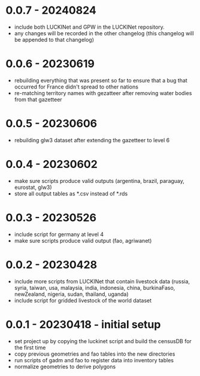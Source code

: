 # 0.0.7 - 20240824

- include both LUCKINet and GPW in the LUCKINet repository.
- any changes will be recorded in the other changelog (this changelog will be appended to that changelog)

# 0.0.6 - 20230619

- rebuilding everything that was present so far to ensure that a bug that occurred for France didn't spread to other nations
- re-matching territory names with gezatteer after removing water bodies from that gazetteer

# 0.0.5 - 20230606

- rebuilding glw3 dataset after extending the gazetteer to level 6

# 0.0.4 - 20230602

- make sure scripts produce valid outputs (argentina, brazil, paraguay, eurostat, glw3)
- store all output tables as *.csv instead of *.rds

# 0.0.3 - 20230526

- include script for germany at level 4
- make sure scripts produce valid output (fao, agriwanet)

# 0.0.2 - 20230428

- include more scripts from LUCKINet that contain livestock data (russia, syria, taiwan, usa, malaysia, india, indonesia, china, burkinaFaso, newZealand, nigeria, sudan, thailand, uganda)
- include script for gridded livestock of the world dataset

# 0.0.1 - 20230418 - initial setup

- set project up by copying the luckinet script and build the censusDB for the first time
- copy previous geometries and fao tables into the new directories
- run scripts of gadm and fao to register data into inventory tables
- normalize geometries to derive polygons
